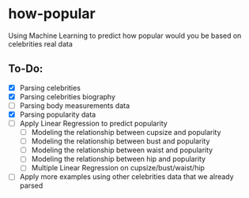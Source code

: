 # how-popular
Using Machine Learning to predict how popular would you be based on celebrities real data

## To-Do:

- [x] Parsing celebrities
- [x] Parsing celebrities biography
- [ ] Parsing body measurements data
- [x] Parsing popularity data
- [ ] Apply Linear Regression to predict popularity
  - [ ] Modeling the relationship between cupsize and popularity
  - [ ] Modeling the relationship between bust and popularity
  - [ ] Modeling the relationship between waist and popularity
  - [ ] Modeling the relationship between hip and popularity
  - [ ] Multiple Linear Regression on cupsize/bust/waist/hip
- [ ] Apply more examples using other celebrities data that we already parsed
